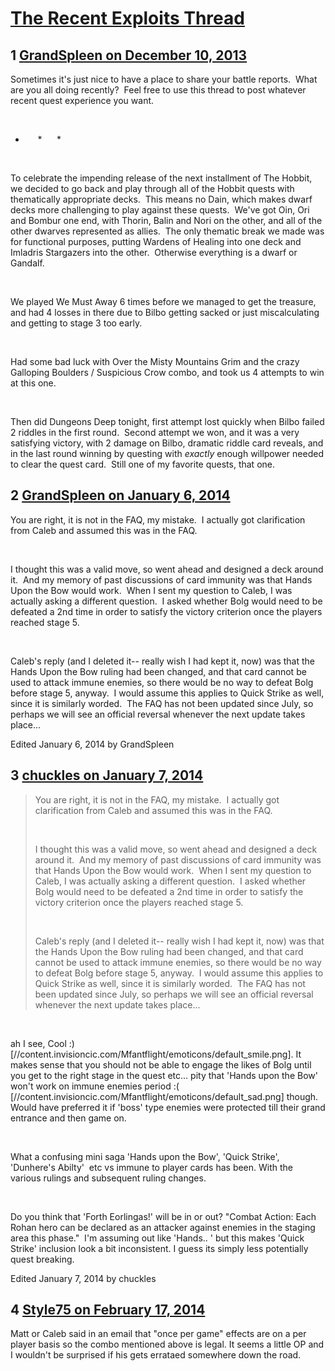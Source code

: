 # [The Recent Exploits Thread](https://community.fantasyflightgames.com/topic/94940-the-recent-exploits-thread/)

## 1 [GrandSpleen on December 10, 2013](https://community.fantasyflightgames.com/topic/94940-the-recent-exploits-thread/?do=findComment&comment=927213)

Sometimes it's just nice to have a place to share your battle reports.  What are you all doing recently?  Feel free to use this thread to post whatever recent quest experience you want.

 

*      *      *

 

To celebrate the impending release of the next installment of The Hobbit, we decided to go back and play through all of the Hobbit quests with thematically appropriate decks.  This means no Dain, which makes dwarf decks more challenging to play against these quests.  We've got Oin, Ori and Bombur one end, with Thorin, Balin and Nori on the other, and all of the other dwarves represented as allies.  The only thematic break we made was for functional purposes, putting Wardens of Healing into one deck and Imladris Stargazers into the other.  Otherwise everything is a dwarf or Gandalf.

 

We played We Must Away 6 times before we managed to get the treasure, and had 4 losses in there due to Bilbo getting sacked or just miscalculating and getting to stage 3 too early.

 

Had some bad luck with Over the Misty Mountains Grim and the crazy Galloping Boulders / Suspicious Crow combo, and took us 4 attempts to win at this one.  

 

Then did Dungeons Deep tonight, first attempt lost quickly when Bilbo failed 2 riddles in the first round.  Second attempt we won, and it was a very satisfying victory, with 2 damage on Bilbo, dramatic riddle card reveals, and in the last round winning by questing with *exactly* enough willpower needed to clear the quest card.  Still one of my favorite quests, that one.

## 2 [GrandSpleen on January 6, 2014](https://community.fantasyflightgames.com/topic/94940-the-recent-exploits-thread/?do=findComment&comment=947273)

You are right, it is not in the FAQ, my mistake.  I actually got clarification from Caleb and assumed this was in the FAQ.

 

I thought this was a valid move, so went ahead and designed a deck around it.  And my memory of past discussions of card immunity was that Hands Upon the Bow would work.  When I sent my question to Caleb, I was actually asking a different question.  I asked whether Bolg would need to be defeated a 2nd time in order to satisfy the victory criterion once the players reached stage 5. 

 

Caleb's reply (and I deleted it-- really wish I had kept it, now) was that the Hands Upon the Bow ruling had been changed, and that card cannot be used to attack immune enemies, so there would be no way to defeat Bolg before stage 5, anyway.  I would assume this applies to Quick Strike as well, since it is similarly worded.  The FAQ has not been updated since July, so perhaps we will see an official reversal whenever the next update takes place...

Edited January 6, 2014 by GrandSpleen

## 3 [chuckles on January 7, 2014](https://community.fantasyflightgames.com/topic/94940-the-recent-exploits-thread/?do=findComment&comment=947376)

> You are right, it is not in the FAQ, my mistake.  I actually got clarification from Caleb and assumed this was in the FAQ.
> 
>  
> 
> I thought this was a valid move, so went ahead and designed a deck around it.  And my memory of past discussions of card immunity was that Hands Upon the Bow would work.  When I sent my question to Caleb, I was actually asking a different question.  I asked whether Bolg would need to be defeated a 2nd time in order to satisfy the victory criterion once the players reached stage 5. 
> 
>  
> 
> Caleb's reply (and I deleted it-- really wish I had kept it, now) was that the Hands Upon the Bow ruling had been changed, and that card cannot be used to attack immune enemies, so there would be no way to defeat Bolg before stage 5, anyway.  I would assume this applies to Quick Strike as well, since it is similarly worded.  The FAQ has not been updated since July, so perhaps we will see an official reversal whenever the next update takes place...

 

ah I see, Cool :) [//content.invisioncic.com/Mfantflight/emoticons/default_smile.png]. It makes sense that you should not be able to engage the likes of Bolg until you get to the right stage in the quest etc... pity that 'Hands upon the Bow' won't work on immune enemies period :( [//content.invisioncic.com/Mfantflight/emoticons/default_sad.png] though. Would have preferred it if 'boss' type enemies were protected till their grand entrance and then game on.

 

What a confusing mini saga 'Hands upon the Bow', 'Quick Strike', 'Dunhere's Abilty'  etc vs immune to player cards has been. With the various rulings and subsequent ruling changes.

 

Do you think that 'Forth Eorlingas!' will be in or out? "Combat Action: Each Rohan hero can be declared as an attacker against enemies in the staging area this phase."  I'm assuming out like 'Hands.. ' but this makes 'Quick Strike' inclusion look a bit inconsistent. I guess its simply less potentially quest breaking. 

Edited January 7, 2014 by chuckles

## 4 [Style75 on February 17, 2014](https://community.fantasyflightgames.com/topic/94940-the-recent-exploits-thread/?do=findComment&comment=987108)

Matt or Caleb said in an email that "once per game" effects are on a per player basis so the combo mentioned above is legal. It seems a little OP and I wouldn't be surprised if his gets errataed somewhere down the road.

